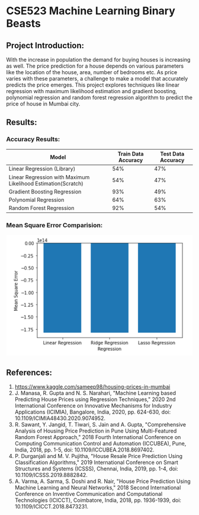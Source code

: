 # CSE523 Machine Learning Binary Beasts

## Project Introduction:
With the increase in population the demand for buying houses is increasing as well. The price prediction for a house depends on various parameters like the location of the house, area, number of bedrooms etc. As price varies with these parameters, a challenge to make a model that accurately predicts the price emerges. This project explores techniques like linear regression with maximum likelihood estimation and gradient boosting, polynomial regression and random forest regression algorithm to predict the price of house in Mumbai city.

## Results:

### Accuracy Results:

| Model                                                         | Train Data Accuracy | Test Data Accuracy |
| ------------------------------------------------------------- | ------------------- | ------------------ |
| Linear Regression (Library)                                   | 54%                 | 47%                |     
| Linear Regression with Maximum Likelihood Estimation(Scratch) | 54%                 | 47%                |
| Gradient Boosting Regression                                  | 93%                 | 49%                |
| Polynomial Regression                                         | 64%                 | 63%                |
| Random Forest Regression                                      | 92%                 | 54%                |

### Mean Square Error Comparision:

![img](https://github.com/nirvasangani/CSE523-Machine-Learning-Binary-Beasts/blob/main/Results/MSE_Result.PNG)

 
## References:
1. https://www.kaggle.com/sameep98/housing-prices-in-mumbai
2. J. Manasa, R. Gupta and N. S. Narahari, "Machine Learning based Predicting House Prices using Regression Techniques," 2020 2nd International Conference on Innovative Mechanisms for Industry Applications (ICIMIA), Bangalore, India, 2020, pp. 624-630, doi: 10.1109/ICIMIA48430.2020.9074952.
3. R. Sawant, Y. Jangid, T. Tiwari, S. Jain and A. Gupta, "Comprehensive Analysis of Housing Price Prediction in Pune Using Multi-Featured Random Forest Approach," 2018 Fourth International Conference on Computing Communication Control and Automation (ICCUBEA), Pune, India, 2018, pp. 1-5, doi: 10.1109/ICCUBEA.2018.8697402.
4. P. Durganjali and M. V. Pujitha, "House Resale Price Prediction Using Classification Algorithms," 2019 International Conference on Smart Structures and Systems (ICSSS), Chennai, India, 2019, pp. 1-4, doi: 10.1109/ICSSS.2019.8882842.
5. A. Varma, A. Sarma, S. Doshi and R. Nair, "House Price Prediction Using Machine Learning and Neural Networks," 2018 Second International Conference on Inventive Communication and Computational Technologies (ICICCT), Coimbatore, India, 2018, pp. 1936-1939, doi: 10.1109/ICICCT.2018.8473231.